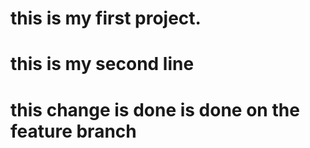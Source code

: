 # this is my first project. 
# this is my second line
 # this change is done is done on the feature branch
